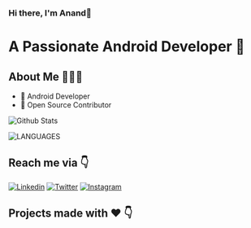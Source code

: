 ### Hi there, I'm Anand👋


# A Passionate Android Developer 🚀 

## About Me 🤷🏻‍♂️

* 📱 Android Developer
* 📝 Open Source Contributor

![Github Stats](https://github-readme-stats.vercel.app/api?username=ananddamodaran&count_private=true&show_icons=true&include_all_commits=true)

![LANGUAGES](https://github-readme-stats.vercel.app/api/top-langs/?username=ANANDDAMODARAN&hide=html&layout=compact)

## Reach me via 👇

[![Linkedin](https://img.shields.io/badge/LinkedIn-blue.svg?style=for-the-badge&logo=linkedin)](https://www.linkedin.com/in/helloanand/)
[![Twitter](https://img.shields.io/badge/Twitter-skyblue.svg?style=for-the-badge&logo=twitter)](https://twitter.com/anand_damodaran)
[![Instagram](https://img.shields.io/badge/Instagram-gray.svg?style=for-the-badge&logo=instagram)](https://www.instagram.com/damodaran.dev/)


## Projects made with ❤️ 👇
